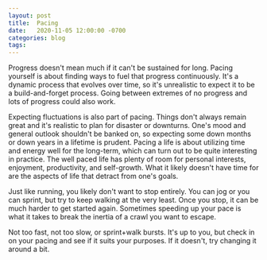 ```yaml
---
layout: post
title:  Pacing 
date:   2020-11-05 12:00:00 -0700
categories: blog
tags: 
---
```


Progress doesn't mean much if it can't be sustained for long. Pacing yourself is about finding ways to fuel that progress continuously. It's a dynamic process that evolves over time, so it's unrealistic to expect it to be a build-and-forget process. Going between extremes of no progress and lots of progress could also work.

Expecting fluctuations is also part of pacing. Things don't always remain great and it's realistic to plan for disaster or downturns. One's mood and general outlook shouldn't be banked on, so expecting some down months or down years in a lifetime is prudent. Pacing a life is about utilizing time and energy well for the long-term, which can turn out to be quite interesting in practice. The well paced life has plenty of room for personal interests, enjoyment, productivity, and self-growth. What it likely doesn't have time for are the aspects of life that detract from one's goals. 

Just like running, you likely don't want to stop entirely. You can jog or you can sprint, but try to keep walking at the very least. Once you stop, it can be much harder to get started again. Sometimes speeding up your pace is what it takes to break the inertia of a crawl you want to escape. 

Not too fast, not too slow, or sprint+walk bursts. It's up to you, but check in on your pacing and see if it suits your purposes. If it doesn't, try changing it around a bit.  
























